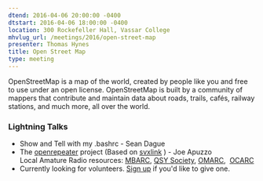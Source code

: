 ```yaml
---
dtend: 2016-04-06 20:00:00 -0400
dtstart: 2016-04-06 18:00:00 -0400
location: 300 Rockefeller Hall, Vassar College
mhvlug_url: /meetings/2016/open-street-map
presenter: Thomas Hynes
title: Open Street Map
type: meeting
---
```



OpenStreetMap is a map of the world, created by people like you and free to use under an open license. OpenStreetMap is built by a community of mappers that contribute and maintain data about roads, trails, cafés, railway stations, and much more, all over the world.

### Lightning Talks
- Show and Tell with my .bashrc - Sean Dague
- The [openrepeater](https://openrepeater.com/) project (Based on [svxlink](http://www.svxlink.org/) ) - Joe Apuzzo<br />Local Amature Radio resources: [MBARC](http://wr2abb.org/home/), [QSY Society](http://www.qsysociety.org/), [OMARC](http://www.omarcclub.org/),  [OCARC](http://www.ocarc-ny.org/)
- Currently looking for volunteers. [Sign up](http://mhvlug.org/contact/Lightning-Talk) if you'd like to give one.